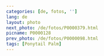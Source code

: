 ```yaml
---
categories: [de, fotos, '']
lang: de
layout: photo
next_photo: /de/fotos/P0000379.html
picname: P0000128
prev_photo: /de/fotos/P0000098.html
tags: [Ponytail Palm]
---
```

